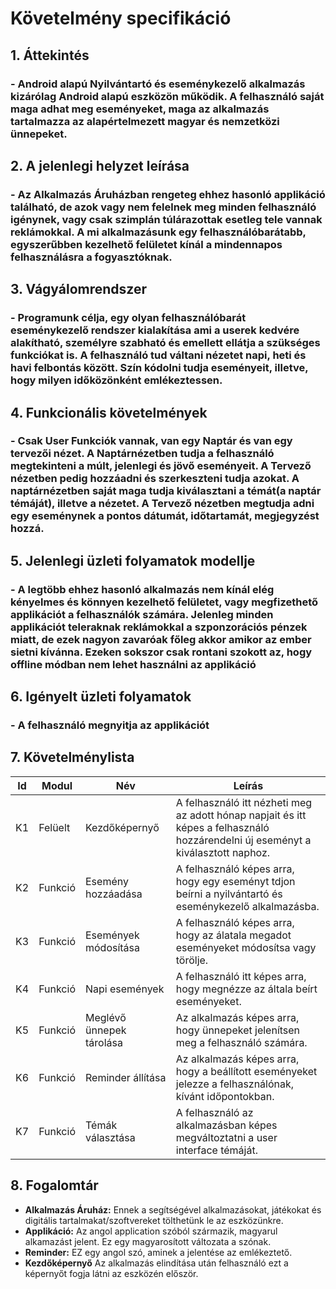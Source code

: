 ﻿# Követelmény specifikáció

## 1. Áttekintés
### - Android alapú Nyilvántartó és eseménykezelő alkalmazás kizárólag Android alapú 		    eszközön működik. A felhasználó saját maga adhat meg eseményeket, maga az alkalmazás tartalmazza az alapértelmezett magyar és nemzetközi ünnepeket.

## 2. A jelenlegi helyzet leírása
### - Az Alkalmazás Áruházban rengeteg ehhez hasonló applikáció található, de azok vagy nem felelnek meg minden felhasználó igénynek, vagy csak szimplán túlárazottak esetleg tele vannak reklámokkal. A mi alkalmazásunk egy felhasználóbarátabb, egyszerűbben kezelhető felületet kínál a mindennapos felhasználásra a fogyasztóknak. 

## 3. Vágyálomrendszer
### - Programunk célja, egy olyan felhasználóbarát eseménykezelő rendszer kialakítása ami a userek kedvére alakítható, személyre szabható és emellett ellátja a szükséges funkciókat is. A felhasználó tud váltani nézetet napi, heti és havi felbontás között. Szín kódolni tudja eseményeit, illetve, hogy milyen időközönként emlékeztessen.

## 4. Funkcionális követelmények
### - Csak User Funkciók vannak, van egy Naptár és van egy tervezői nézet. A Naptárnézetben tudja a felhasználó megtekinteni a múlt, jelenlegi és jövő eseményeit. A Tervező nézetben pedig hozzáadni és szerkeszteni tudja azokat. A naptárnézetben saját maga tudja kiválasztani a témát(a naptár témáját), illetve a nézetet. A Tervező nézetben megtudja adni egy eseménynek a pontos dátumát, időtartamát, megjegyzést hozzá.

## 5. Jelenlegi üzleti folyamatok modellje
### - A legtöbb ehhez hasonló alkalmazás nem kínál elég kényelmes és könnyen kezelhető felületet, vagy megfizethető applikációt a felhasználók számára. Jelenleg minden applikációt teleraknak reklámokkal a szponzorációs pénzek miatt, de ezek nagyon zavaróak főleg akkor amikor az ember sietni kívánna. Ezeken sokszor csak rontani szokott az, hogy offline módban nem lehet használni az applikáció  

## 6. Igényelt üzleti folyamatok
### - A felhasználó megnyitja az applikációt 

## 7. Követelménylista 
| Id | Modul | Név | Leírás |
| :---: | --- | --- | --- |
| K1 | Felüelt | Kezdőképernyő | A felhasználó itt nézheti meg az adott hónap napjait és itt képes a felhasználó hozzárendelni új eseményt a kiválasztott naphoz. |
| K2 | Funkció | Esemény hozzáadása | A felhasználó képes arra, hogy egy eseményt tdjon beírni a nyilvántartó és eseménykezelő alkalmazásba. |
| K3 | Funkció | Események módosítása | A felhasználó képes arra, hogy az álatala megadot eseményeket módosítsa vagy törölje. |
| K4 | Funkció | Napi események | A felhasználó itt képes arra, hogy megnézze az általa beírt eseményeket. |
| K5 | Funkció | Meglévő ünnepek tárolása | Az alkalmazás képes arra, hogy ünnepeket jelenítsen meg a felhasználó számára. |
| K6 | Funkció | Reminder állítása | Az alkalmazás képes arra, hogy a beállított eseményeket jelezze a felhasználónak, kívánt időpontokban. |
| K7 | Funkció | Témák választása | A felhasználó az alkalmazásban képes megváltoztatni a user interface témáját. |

## 8. Fogalomtár
- **Alkalmazás Áruház:** Ennek a segítségével alkalmazásokat, játékokat és digitális tartalmakat/szoftvereket tölthetünk le az eszközünkre.
- **Applikáció:** Az angol application szóból származik, magyarul alkamazást jelent. Ez egy magyarosított változata a szónak.
- **Reminder:** EZ egy angol szó, aminek a jelentése az emlékeztető.
- **Kezdőképernyő** Az alkalmazás elindítása után felhasználó ezt a képernyőt fogja látni az eszközén először.
